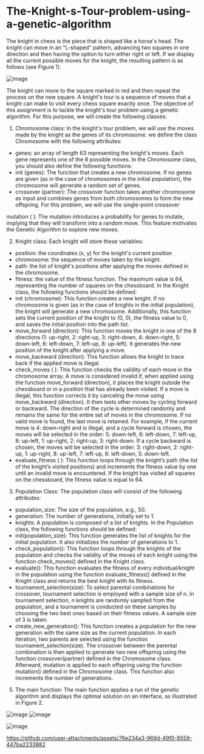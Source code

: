 # The-Knight-s-Tour-problem-using-a-genetic-algorithm
The knight in chess is the piece that is shaped like a horse's head. The knight can move in an "L-shaped" pattern, advancing two squares in one direction and then having the option to turn either right or left. If we display all the current possible moves for the knight, the resulting pattern is as follows (see Figure 1).

![image](https://github.com/user-attachments/assets/f1114825-b354-4484-a29f-92aecb3727f5)


The knight can move to the square marked in red and then repeat the process on the new square. A knight's
tour is a sequence of moves that a knight can make to visit every chess square exactly once.
The objective of this assignment is to tackle the knight's tour problem using a genetic algorithm. For this
purpose, we will create the following classes:
1. Chromosome class: In the knight's tour problem, we will use the moves made by the knight as the
genes of its chromosome. we define the class Chromosome with the following attributes:
* genes: an array of length 63 representing the knight's moves. Each gene represents one of the 8
possible moves.
In the Chromosome class, you should also define the following functions:
* init (genes): The function that creates a new chromosome. If no genes are given (as in the case of
chromosomes in the initial population), the chromosome will generate a random set of genes.
* crossover (partner): The crossover function takes another chromosome as input and combines genes
from both chromosomes to form the new offspring. For this problem, we will use the single-point
crossover

mutation ( ): The mutation introduces a probability for genes to mutate, implying that they will
transform into a random move. This feature motivates the Genetic Algorithm to explore new moves.

2. Knight class: Each knight will store these variables:
* position: the coordinates (x, y) for the knight's current position
* chromosome: the sequence of moves taken by the knight.
* path: the list of knight's positions after applying the moves defined in the chromosome.
* fitness: the value of the fitness function. The maximum value is 64, representing the number of squares
on the chessboard.
In the Knight class, the following functions should be defined:
* init (chromosome): This function creates a new knight. If no chromosome is given (as in the case of
knights in the initial population), the knight will generate a new chromosome. Additionally, this
function sets the current position of the knight to (0, 0), the fitness value to 0, and saves the initial
position into the path list.
* move_forward (direction): This function moves the knight in one of the 8 directions (1: up-right, 2:
right-up, 3: right-down, 4: down-right, 5: down-left, 6: left-down, 7: left-up, 8: up-left). It generates
the new position of the knight after applying a move.
* move_backward (direction): This function allows the knight to trace back if the applied move is
illegal.
* check_moves ( ): This function checks the validity of each move in the chromosome array. A move
is considered invalid if, when applied using the function move_forward (direction), it places the
knight outside the chessboard or in a position that has already been visited. If a move is illegal, this
function corrects it by canceling the move using move_backward (direction). It then tests other
moves by cycling forward or backward. The direction of the cycle is determined randomly and remains
the same for the entire set of moves in the chromosome. If no valid move is found, the last move is
retained. For example, if the current move is 4: down-right and is illegal, and a cycle forward is chosen,
the moves will be selected in the order: 5: down-left, 6: left-down, 7: left-up, 8: up-left, 1: up-right,
2: right-up, 3: right-down. If a cycle backward is chosen, the moves will be selected in the order: 3:
right-down, 2: right-up, 1: up-right, 8: up-left, 7: left-up, 6: left-down, 5: down-left.
* evaluate_fitness ( ): This function loops through the knight’s path (the list of the knight’s visited
positions) and increments the fitness value by one until an invalid move is encountered. If the knight
has visited all squares on the chessboard, the fitness value is equal to 64.
3. Population Class: The population class will consist of the following attributes:
* population_size: The size of the population, e.g., 50.
* generation: The number of generations, initially set to 1.
* knights: A population is composed of a list of knights.
In the Population class, the following functions should be defined:
* init(population_size): This function generates the list of knights for the initial population. It also
initializes the number of generations to 1.
* check_population(): This function loops through the knights of the population and checks the validity
of the moves of each knight using the function check_moves() defined in the Knight class.
* evaluate(): This function evaluates the fitness of every individual/knight in the population using the
function evaluate_fitness() defined in the Knight class and returns the best knight with its fitness.
* tournament_selection(size): To select parental combinations for crossover, tournament selection is
employed with a sample size of n. In tournament selection, n knights are randomly sampled from the
population, and a tournament is conducted on these samples by choosing the two best ones based on
their fitness values. A sample size of 3 is taken.
* create_new_generation(): This function creates a population for the new generation with the same
size as the current population. In each iteration, two parents are selected using the function
tournament_selection(size). The crossover between the parental combination is then applied to
generate two new offspring using the function crossover(partner) defined in the Chromosome class.
Afterward, mutation is applied to each offspring using the function mutation() defined in the
Chromosome class. This function also increments the number of generations.
5. The main function: The main function applies a run of the genetic algorithm and displays the optimal
solution on an interface, as illustrated in Figure 2.


![image](https://github.com/user-attachments/assets/74bd702d-0723-4837-bffb-39daf31d3bd9)
![image](https://github.com/user-attachments/assets/2a58e492-8df0-43e3-b5d7-74f6f5978612)


![image](https://github.com/user-attachments/assets/13441d65-eca6-4279-996f-6670c5c12bb6)



https://github.com/user-attachments/assets/76e234a3-969d-49f0-8558-447ba2233882





